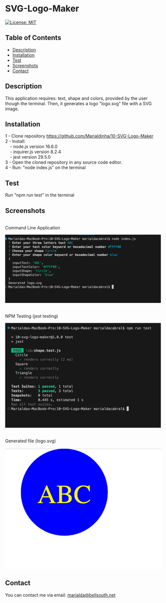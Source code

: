 # SVG-Logo-Maker
[![License: MIT](https://img.shields.io/badge/License-MIT-yellow.svg)](https://opensource.org/licenses/MIT)

## Table of Contents
  - [Description](#description)
  - [Installation](#installation)
  - [Test](#test)
  - [Screenshots](#screenshots)
  - [Contact](#contact)
 
## Description
This application requires: text, shape and colors, provided by the user though the terminal. Then, it generates a logo "logo.svg" file with a SVG image.

## Installation
1 - Clone repository https://github.com/Marialdinha/10-SVG-Logo-Maker <br/>
2 - Install: <br/>
&nbsp;&nbsp;&nbsp;&nbsp;- node.js version 16.6.0 <br/>
&nbsp;&nbsp;&nbsp;&nbsp;- inquirer.js version 8.2.4 <br/>
&nbsp;&nbsp;&nbsp;&nbsp;- jest version 29.5.0 <br/>
3 - Open the cloned repository in any source code editor. <br/>
4 - Run: "node index.js" on the terminal <br/>

## Test
Run "npm run test" in the terminal

## Screenshots  
<br/> 
Command Line Application
   
![comm_line](./images/command-line-application.png) <br/> <br/> 

NPM Testing (jest testing)
   
![npm-test](./images/npm-run-test.png) <br/> <br/> 

Generated file (logo.svg)
   
![generated_file](./images/image-generated.png)

## Contact
You can contact me via email: marialda@bellsouth.net

